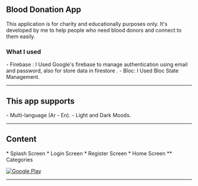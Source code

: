 <h2> Blood Donation App </h2>  

<!-- <img align='right' src="https://media2.giphy.com/media/qgQUggAC3Pfv687qPC/giphy.gif" style="width:250px;border-radius:50%;">
 -->
This application is for charity and educationally purposes only.
It's developed by me to help people who need blood donors and connect to them easily.

<h3> What I used</h3>
- Firebase : I Used Google's firebase to manage authentication using email and password, also for store data in firestore .
- Bloc: I Used Bloc State Management.

<hr>
<h2>This app supports</h2>
- Multi-language (Ar - En).
- Light and Dark Moods.

<hr>
<h2>Content</h2>
* Splash Screen
* Login Screen
* Register Screen
* Home Screen
** Categories
<p><a href="https://play.google.com/store/apps/details?id=com.moaaz.blood_donation" target="_blank"><img alt="Google Play" src="https://img.shields.io/badge/Get%20it%20on%20google%20play-blue.svg?style=for-the-badge&logo=google-play"/></a><p>
<hr>
